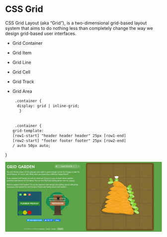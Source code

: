 # CSS Grid

CSS Grid Layout (aka “Grid”), is a two-dimensional grid-based layout system that aims to do nothing less than completely change the way we design grid-based user interfaces.

- Grid Container
- Grid Item
- Grid Line
- Grid Cell
- Grid Track
- Grid Area



       .container {
        display: grid | inline-grid;
         }


       .container {
      grid-template:
      [row1-start] "header header header" 25px [row1-end]
      [row2-start] "footer footer footer" 25px [row2-end]
      / auto 50px auto;
}

![img](../img/gg.PNG) 